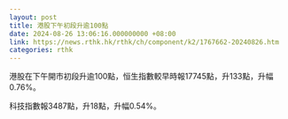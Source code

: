 ```yaml
---
layout: post
title: 港股下午初段升逾100點
date: 2024-08-26 13:06:16.000000000 +08:00
link: https://news.rthk.hk/rthk/ch/component/k2/1767662-20240826.htm
categories: rthk
---
```


港股在下午開市初段升逾100點，恒生指數較早時報17745點，升133點，升幅0.76%。

科技指數報3487點，升18點，升幅0.54%。
